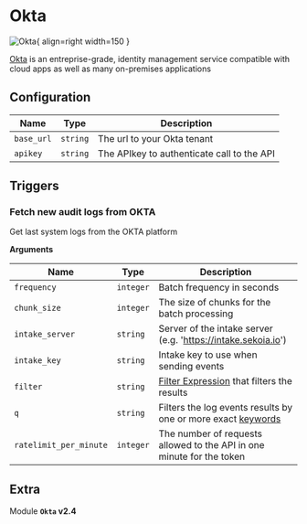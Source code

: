 # Okta

![Okta](/assets/playbooks/library/okta.png){ align=right width=150 }

[Okta](https://www.okta.com/) is an entreprise-grade, identity management service compatible with cloud apps as well as many on-premises applications

## Configuration

| Name      |  Type   |  Description  |
| --------- | ------- | --------------------------- |
| `base_url` | `string` | The url to your Okta tenant |
| `apikey` | `string` | The APIkey to authenticate call to the API |

## Triggers

### Fetch new audit logs from OKTA

Get last system logs from the OKTA platform

**Arguments**

| Name      |  Type   |  Description  |
| --------- | ------- | --------------------------- |
| `frequency` | `integer` | Batch frequency in seconds |
| `chunk_size` | `integer` | The size of chunks for the batch processing |
| `intake_server` | `string` | Server of the intake server (e.g. 'https://intake.sekoia.io') |
| `intake_key` | `string` | Intake key to use when sending events |
| `filter` | `string` | [Filter Expression](https://developer.okta.com/docs/reference/api/system-log/#expression-filter) that filters the results |
| `q` | `string` | Filters the log events results by one or more exact [keywords](https://developer.okta.com/docs/reference/api/system-log/#keyword-filter) |
| `ratelimit_per_minute` | `integer` | The number of requests allowed to the API in one minute for the token |


## Extra

Module **`Okta` v2.4**
